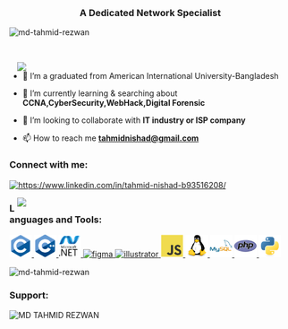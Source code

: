 <p align="center">
  <img
    src="https://readme-typing-svg.herokuapp.com?lines=Hi,+there+👋+,+I'm+MD+TAHMID+REZWAN!+😀"
    alt=""
  />
</p>
<h3 align="center">A Dedicated Network Specialist </h3>

<p align="left"> <img src="https://komarev.com/ghpvc/?username=md-tahmid-rezwan&label=Profile%20views&color=0e75b6&style=flat" alt="md-tahmid-rezwan" /> </p>
<p align="left"> <a href="https://twitter.com/" target="blank"><img src="https://img.shields.io/twitter/follow/?logo=twitter&style=for-the-badge" alt="" /></a></p>
<img align="right" width="490" src="https://newsroom.cisco.com/c/dam/r/newsroom/en/us/migrated-assets/cio-wroundtable-wrap-up-feature_800x450_thumb_040621-gif-2152474-1-0.gif" style="max-width: 100%;">


- 🔭 I’m a graduated from American International University-Bangladesh

- 🌱 I’m currently learning & searching about **CCNA,CyberSecurity,WebHack,Digital Forensic**

- 👯 I’m looking to collaborate with **IT industry or ISP company**

- 📫 How to reach me **tahmidnishad@gmail.com**


<h3 align="left">Connect with me:</h3>
<p align="left">

<a href="https://www.linkedin.com/in/md-tahmid-rezwan-b93516208/" target="blank"><img align="center" src="https://raw.githubusercontent.com/rahuldkjain/github-profile-readme-generator/master/src/images/icons/Social/linked-in-alt.svg" alt="https://www.linkedin.com/in/tahmid-nishad-b93516208/" height="30" width="40" /></a>
</p>
<img align="right" width="490" src="https://i.ytimg.com/vi/M3Lx_oE_n04/maxresdefault.jpg" style="max-width: 100%;">
<h3 align="left">Languages and Tools:</h3>
<p align="left"> <a href="https://www.cprogramming.com/" target="_blank" rel="noreferrer"> <img src="https://raw.githubusercontent.com/devicons/devicon/master/icons/c/c-original.svg" alt="c" width="40" height="40"/> </a> <a href="https://www.w3schools.com/cpp/" target="_blank" rel="noreferrer"> <img src="https://raw.githubusercontent.com/devicons/devicon/master/icons/cplusplus/cplusplus-original.svg" alt="cplusplus" width="40" height="40"/> </a> <a href="https://dotnet.microsoft.com/" target="_blank" rel="noreferrer"> <img src="https://raw.githubusercontent.com/devicons/devicon/master/icons/dot-net/dot-net-original-wordmark.svg" alt="dotnet" width="40" height="40"/> </a> <a href="https://www.figma.com/" target="_blank" rel="noreferrer"> <img src="https://www.vectorlogo.zone/logos/figma/figma-icon.svg" alt="figma" width="40" height="40"/> </a> <a href="https://www.adobe.com/in/products/illustrator.html" target="_blank" rel="noreferrer"> <img src="https://www.vectorlogo.zone/logos/adobe_illustrator/adobe_illustrator-icon.svg" alt="illustrator" width="40" height="40"/> </a> <a href="https://developer.mozilla.org/en-US/docs/Web/JavaScript" target="_blank" rel="noreferrer"> <img src="https://raw.githubusercontent.com/devicons/devicon/master/icons/javascript/javascript-original.svg" alt="javascript" width="40" height="40"/> </a> <a href="https://www.linux.org/" target="_blank" rel="noreferrer"> <img src="https://raw.githubusercontent.com/devicons/devicon/master/icons/linux/linux-original.svg" alt="linux" width="40" height="40"/> </a> <a href="https://www.mysql.com/" target="_blank" rel="noreferrer"> <img src="https://raw.githubusercontent.com/devicons/devicon/master/icons/mysql/mysql-original-wordmark.svg" alt="mysql" width="40" height="40"/> </a> <a href="https://www.php.net" target="_blank" rel="noreferrer"> <img src="https://raw.githubusercontent.com/devicons/devicon/master/icons/php/php-original.svg" alt="php" width="40" height="40"/> </a> <a href="https://www.python.org" target="_blank" rel="noreferrer"> <img src="https://raw.githubusercontent.com/devicons/devicon/master/icons/python/python-original.svg" alt="python" width="40" height="40"/> </a> </p>

<p><img align="center" src="https://github-readme-stats.vercel.app/api/top-langs?username=md-tahmid-rezwan&show_icons=true&locale=en&layout=compact" alt="md-tahmid-rezwan" /></p>
<h3 align="left">Support:</h3>
<p><a href="https://www.buymeacoffee.com/MD TAHMID REZWAN"> <img align="left" src="https://cdn.buymeacoffee.com/buttons/v2/default-yellow.png" height="50" width="210" alt="MD TAHMID REZWAN" /></a></p>

